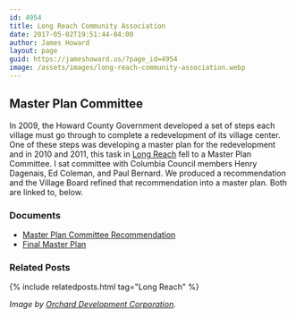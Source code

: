 ```yaml
---
id: 4954
title: Long Reach Community Association
date: 2017-05-02T19:51:44-04:00
author: James Howard
layout: page
guid: https://jameshoward.us/?page_id=4954
image: /assets/images/long-reach-community-association.webp
---
```

## Master Plan Committee

In 2009, the Howard County Government developed a set of steps each village must go through to complete a redevelopment of its village center.  One of these steps was developing a master plan for the redevelopment and in 2010 and 2011, this task in [Long Reach](http://longreach.org/) fell to a Master Plan Committee.  I sat committee with Columbia Council members Henry Dagenais, Ed Coleman, and Paul Bernard.  We produced a recommendation and the Village Board refined that recommendation into a master plan.  Both are linked to, below.

### Documents

* [Master Plan Committee Recommendation](/assets/docs/Long-Reach-Master-Plan-Committee-Recommendation.pdf)
* [Final Master Plan](/assets/docs/Long-Reach-Master-Plan.pdf)

### Related Posts

{% include relatedposts.html tag="Long Reach" %}

_Image by [Orchard Development Corporation](http://orcharddevelopment.com/)._
